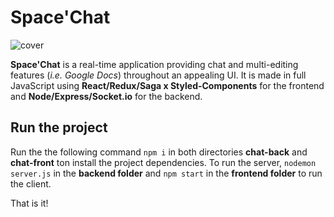 # Space'Chat

![cover](https://www.pixenli.com/image/8Xqyguo1 "cover")

**Space'Chat** is a real-time application providing chat and multi-editing features (_i.e. Google Docs_) throughout an appealing UI. It is made in full JavaScript using **React/Redux/Saga x Styled-Components** for the frontend and **Node/Express/Socket.io** for the backend.

## Run the project

Run the the following command `npm i` in both directories **chat-back** and **chat-front** ton install the project dependencies. To run the server, `nodemon server.js` in the **backend folder** and `npm start` in the **frontend folder** to run the client.

That is it!
